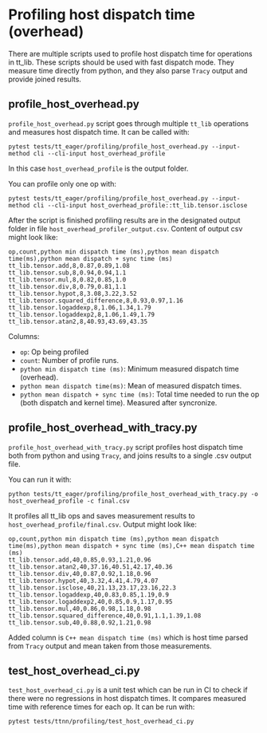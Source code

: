 # Profiling host dispatch time (overhead)

There are multiple scripts used to profile host dispatch time for operations in tt_lib. These scripts should be used with fast dispatch mode. They measure time directly from python, and they also parse `Tracy` output and provide joined results.


## profile_host_overhead.py

`profile_host_overhead.py` script goes through multiple `tt_lib` operations and measures host dispatch time.
It can be called with:

```
pytest tests/tt_eager/profiling/profile_host_overhead.py --input-method cli --cli-input host_overhead_profile
```

In this case `host_overhead_profile` is the output folder.

You can profile only one op with:

```
pytest tests/tt_eager/profiling/profile_host_overhead.py --input-method cli --cli-input host_overhead_profile::tt_lib.tensor.isclose
```

After the script is finished profiling results are in the designated output folder in file `host_overhead_profiler_output.csv`. Content of output csv might look like:

```
op,count,python min dispatch time (ms),python mean dispatch time(ms),python mean dispatch + sync time (ms)
tt_lib.tensor.add,8,0.87,0.89,1.08
tt_lib.tensor.sub,8,0.94,0.94,1.1
tt_lib.tensor.mul,8,0.82,0.85,1.0
tt_lib.tensor.div,8,0.79,0.81,1.1
tt_lib.tensor.hypot,8,3.08,3.22,3.52
tt_lib.tensor.squared_difference,8,0.93,0.97,1.16
tt_lib.tensor.logaddexp,8,1.06,1.34,1.79
tt_lib.tensor.logaddexp2,8,1.06,1.49,1.79
tt_lib.tensor.atan2,8,40.93,43.69,43.35
```

Columns:
* `op`: Op being profiled
* `count`: Number of profile runs.
* `python min dispatch time (ms)`: Minimum measured dispatch time (overhead).
* `python mean dispatch time(ms)`: Mean of measured dispatch times.
* `python mean dispatch + sync time (ms)`: Total time needed to run the op (both dispatch and kernel time). Measured after syncronize.


## profile_host_overhead_with_tracy.py

`profile_host_overhead_with_tracy.py` script profiles host dispatch time both from python and using `Tracy`, and joins results to a single .csv output file.

You can run it with:

```
python tests/tt_eager/profiling/profile_host_overhead_with_tracy.py -o host_overhead_profile -c final.csv
```

It profiles all tt_lib ops and saves measurement results to `host_overhead_profile/final.csv`. Output might look like:

```
op,count,python min dispatch time (ms),python mean dispatch time(ms),python mean dispatch + sync time (ms),C++ mean dispatch time (ms)
tt_lib.tensor.add,40,0.85,0.93,1.21,0.96
tt_lib.tensor.atan2,40,37.16,40.51,42.17,40.36
tt_lib.tensor.div,40,0.87,0.92,1.18,0.96
tt_lib.tensor.hypot,40,3.32,4.41,4.79,4.07
tt_lib.tensor.isclose,40,21.13,23.17,23.16,22.3
tt_lib.tensor.logaddexp,40,0.83,0.85,1.19,0.9
tt_lib.tensor.logaddexp2,40,0.85,0.9,1.17,0.95
tt_lib.tensor.mul,40,0.86,0.98,1.18,0.98
tt_lib.tensor.squared_difference,40,0.91,1.1,1.39,1.08
tt_lib.tensor.sub,40,0.88,0.92,1.21,0.98
```

Added column is `C++ mean dispatch time (ms)` which is host time parsed from `Tracy` output and mean taken from those measurements.


## test_host_overhead_ci.py

`test_host_overhead_ci.py` is a unit test which can be run in CI to check if there were no regressions in host dispatch times. It compares measured time with reference times for each op. It can be run with:

```
pytest tests/ttnn/profiling/test_host_overhead_ci.py
```
